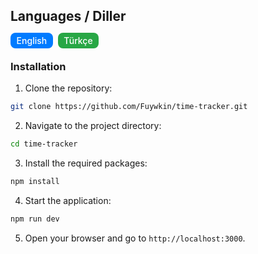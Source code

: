 ## Languages / Diller

<div style="display: flex; gap: 0.5rem; margin-bottom: 1rem;">
  <a href="README_EN.md" style="text-decoration: none;">
    <span style="
      background-color: #007bff;
      color: white;
      padding: 0.25rem 0.6rem;
      border-radius: 0.5rem;
      font-size: 0.875rem;
      font-weight: 500;
      ">
      English
    </span>
  </a>
  <a href="README.md" style="text-decoration: none;">
    <span style="
      background-color: #28a745;
      color: white;
      padding: 0.25rem 0.6rem;
      border-radius: 0.5rem;
      font-size: 0.875rem;
      font-weight: 500;
      ">
      Türkçe
    </span>
  </a>
</div>

### Installation

1. Clone the repository:

```bash
git clone https://github.com/Fuywkin/time-tracker.git
```

2. Navigate to the project directory:

```bash
cd time-tracker
```

3. Install the required packages:

```bash
npm install
```

4. Start the application:

```bash
npm run dev
```

5. Open your browser and go to `http://localhost:3000`.
